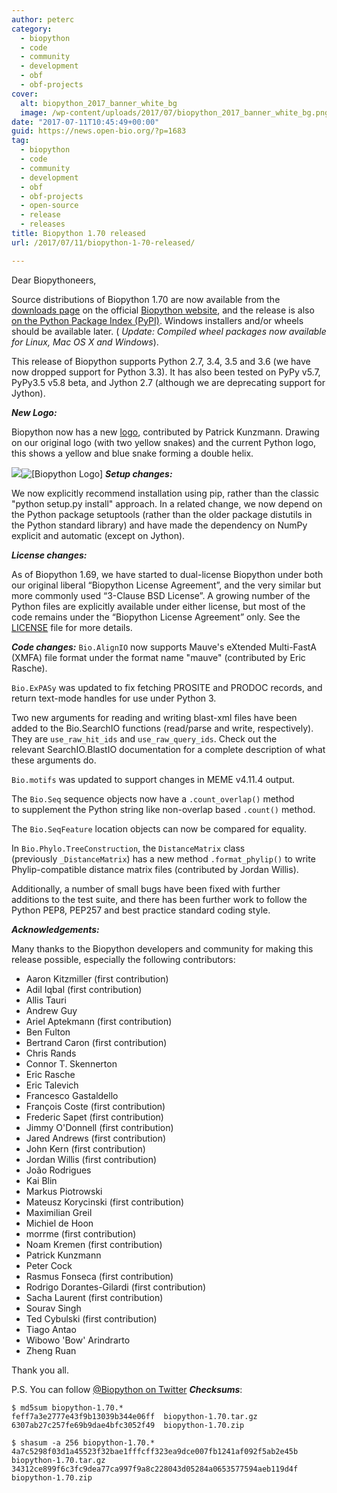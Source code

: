 ```yaml
---
author: peterc
category:
  - biopython
  - code
  - community
  - development
  - obf
  - obf-projects
cover:
  alt: biopython_2017_banner_white_bg
  image: /wp-content/uploads/2017/07/biopython_2017_banner_white_bg.png
date: "2017-07-11T10:45:49+00:00"
guid: https://news.open-bio.org/?p=1683
tag:
  - biopython
  - code
  - community
  - development
  - obf
  - obf-projects
  - open-source
  - release
  - releases
title: Biopython 1.70 released
url: /2017/07/11/biopython-1-70-released/

---
```

Dear Biopythoneers,

Source distributions of Biopython 1.70 are now available from the [downloads page](http://biopython.org/wiki/Download) on the official [Biopython website](http://biopython.org/), and the release is also [on the Python Package Index (PyPI)](https://pypi.python.org/pypi/biopython/1.70). Windows installers and/or wheels should be available later. ( _Update: Compiled wheel packages now available for Linux, Mac OS X and Windows_).

This release of Biopython supports Python 2.7, 3.4, 3.5 and 3.6 (we have now dropped support for Python 3.3). It has also been tested on PyPy v5.7, PyPy3.5 v5.8 beta, and Jython 2.7 (although we are deprecating support for Jython).

_**New Logo:**_

Biopython now has a new [logo](http://biopython.org/wiki/Logo), contributed by Patrick Kunzmann. Drawing on our original logo (with two yellow snakes) and the current Python logo, this shows a yellow and blue snake forming a double helix.

![](https://news.open-bio.org/wp-content/uploads/2017/07/biopython_logo_l-300x200.png)![[Biopython Logo]](https://news.open-bio.org/wp-content/uploads/2013/12/biopython-300x84.jpg) _**Setup changes:**_

We now explicitly recommend installation using pip, rather than the classic "python setup.py install" approach. In a related change, we now depend on the Python package setuptools (rather than the older package distutils in the Python standard library) and have made the dependency on NumPy explicit and automatic (except on Jython).

_**License changes:**_

As of Biopython 1.69, we have started to dual-license Biopython under both our original liberal “Biopython License Agreement”, and the very similar but more commonly used “3-Clause BSD License”. A growing number of the Python files are explicitly available under either license, but most of the code remains under the “Biopython License Agreement” only. See the [LICENSE](https://github.com/biopython/biopython/blob/master/LICENSE.rst) file for more details.

_**Code changes:**_  `Bio.AlignIO` now supports Mauve's eXtended Multi-FastA (XMFA) file format under the format name "mauve" (contributed by Eric Rasche).

`Bio.ExPASy` was updated to fix fetching PROSITE and PRODOC records, and return text-mode handles for use under Python 3.

Two new arguments for reading and writing blast-xml files have been added to the Bio.SearchIO functions (read/parse and write, respectively). They are `use_raw_hit_ids` and `use_raw_query_ids`. Check out the relevant SearchIO.BlastIO documentation for a complete description of what these arguments do.

`Bio.motifs` was updated to support changes in MEME v4.11.4 output.

The `Bio.Seq` sequence objects now have a `.count_overlap()` method to supplement the Python string like non-overlap based `.count()` method.

The `Bio.SeqFeature` location objects can now be compared for equality.

In `Bio.Phylo.TreeConstruction`, the `DistanceMatrix` class (previously `_DistanceMatrix`) has a new method `.format_phylip()` to write Phylip-compatible distance matrix files (contributed by Jordan Willis).

Additionally, a number of small bugs have been fixed with further additions to the test suite, and there has been further work to follow the Python PEP8, PEP257 and best practice standard coding style.

_**Acknowledgements:**_

Many thanks to the Biopython developers and community for making this release possible, especially the following contributors:

- Aaron Kitzmiller (first contribution)
- Adil Iqbal (first contribution)
- Allis Tauri
- Andrew Guy
- Ariel Aptekmann (first contribution)
- Ben Fulton
- Bertrand Caron (first contribution)
- Chris Rands
- Connor T. Skennerton
- Eric Rasche
- Eric Talevich
- Francesco Gastaldello
- François Coste (first contribution)
- Frederic Sapet (first contribution)
- Jimmy O'Donnell (first contribution)
- Jared Andrews (first contribution)
- John Kern (first contribution)
- Jordan Willis (first contribution)
- João Rodrigues
- Kai Blin
- Markus Piotrowski
- Mateusz Korycinski (first contribution)
- Maximilian Greil
- Michiel de Hoon
- morrme (first contribution)
- Noam Kremen (first contribution)
- Patrick Kunzmann
- Peter Cock
- Rasmus Fonseca (first contribution)
- Rodrigo Dorantes-Gilardi (first contribution)
- Sacha Laurent (first contribution)
- Sourav Singh
- Ted Cybulski (first contribution)
- Tiago Antao
- Wibowo 'Bow' Arindrarto
- Zheng Ruan

Thank you all.

P.S. You can follow [@Biopython on Twitter](https://twitter.com/Biopython) _**Checksums**_:

```
$ md5sum biopython-1.70.*
feff7a3e2777e43f9b13039b344e06ff  biopython-1.70.tar.gz
6307ab27c257fe69b9dae4bfc3052f49  biopython-1.70.zip
```

```
$ shasum -a 256 biopython-1.70.*
4a7c5298f03d1a45523f32bae1fffcff323ea9dce007fb1241af092f5ab2e45b  biopython-1.70.tar.gz
34312ce899f6c3fc9dea77ca997f9a8c228043d05284a0653577594aeb119d4f  biopython-1.70.zip
```
